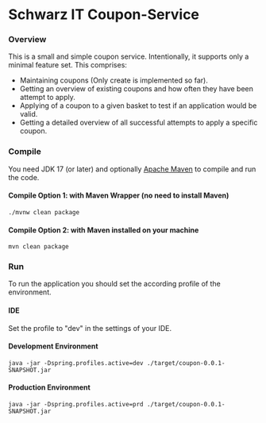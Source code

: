 # Schwarz IT Coupon-Service

### Overview

This is a small and simple coupon service. Intentionally, it supports only a minimal feature set. This comprises:

* Maintaining coupons (Only create is implemented so far).
* Getting an overview of existing coupons and how often they have been attempt to apply.
* Applying of a coupon to a given basket to test if an application would be valid.
* Getting a detailed overview of all successful attempts to apply a specific coupon.


### Compile 

You need JDK 17 (or later) and optionally [Apache Maven](https://maven.apache.org/) to compile and run the code.

#### Compile Option 1: with Maven Wrapper (no need to install Maven)
`./mvnw clean package`

#### Compile Option 2: with Maven installed on your machine
`mvn clean package`

### Run 
To run the application you should set the according profile of the environment.

#### IDE
Set the profile to "dev" in the settings of your IDE.

#### Development Environment
`java -jar -Dspring.profiles.active=dev ./target/coupon-0.0.1-SNAPSHOT.jar`

#### Production Environment
`java -jar -Dspring.profiles.active=prd ./target/coupon-0.0.1-SNAPSHOT.jar`

